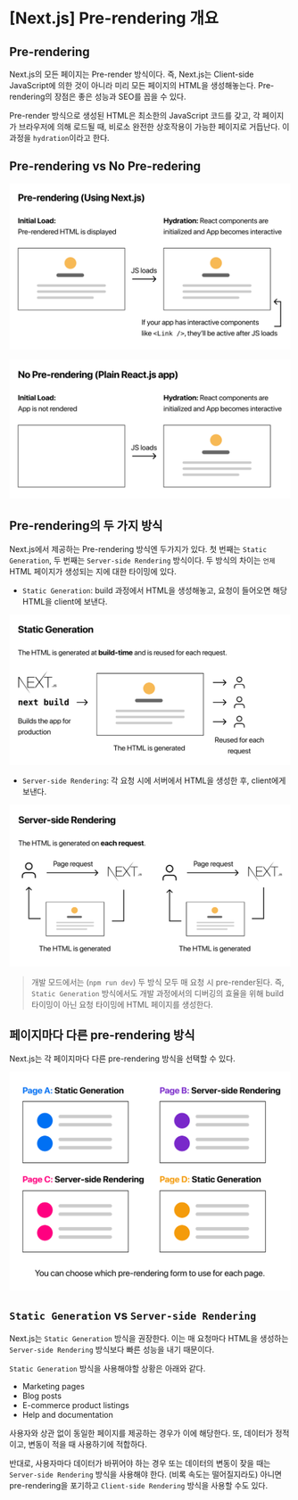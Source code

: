 # [Next.js] Pre-rendering 개요

## Pre-rendering

Next.js의 모든 페이지는 Pre-render 방식이다. 즉, Next.js는 Client-side JavaScript에 의한 것이 아니라 미리 모든 페이지의 HTML을 생성해놓는다. Pre-rendering의 장점은 좋은 성능과 SEO를 꼽을 수 있다.

Pre-render 방식으로 생성된 HTML은 최소한의 JavaScript 코드를 갖고, 각 페이지가 브라우저에 의해 로드될 때, 비로소 완전한 상호작용이 가능한 페이지로 거듭난다. 이 과정을 `hydration`이라고 한다.

## Pre-rendering vs No Pre-redering

![](../../../assets/img/posts/web/nextjs/05-01.png)

![](../../../assets/img/posts/web/nextjs/05-02.png)

## Pre-rendering의 두 가지 방식

Next.js에서 제공하는 Pre-rendering 방식엔 두가지가 있다. 첫 번째는 `Static Generation`, 두 번째는 `Server-side Rendering` 방식이다. 두 방식의 차이는 `언제` HTML 페이지가 생성되는 지에 대한 타이밍에 있다.

- `Static Generation`: build 과정에서 HTML을 생성해놓고, 요청이 들어오면 해당 HTML을 client에 보낸다.

![](../../../assets/img/posts/web/nextjs/05-03.png)


- `Server-side Rendering`: 각 요청 시에 서버에서 HTML을 생성한 후, client에게 보낸다.

![](../../../assets/img/posts/web/nextjs/05-04.png)


> 개발 모드에서는 (`npm run dev`) 두 방식 모두 매 요청 시 pre-render된다. 즉,  `Static Generation` 방식에서도 개발 과정에서의 디버깅의 효율을 위해 build 타이밍이 아닌 요청 타이밍에 HTML 페이지를 생성한다.

## 페이지마다 다른 pre-rendering 방식

Next.js는 각 페이지마다 다른 pre-rendering 방식을 선택할 수 있다.

![](../../../assets/img/posts/web/nextjs/05-05.png)

## `Static Generation` vs `Server-side Rendering`

Next.js는 `Static Generation` 방식을 권장한다. 이는 매 요청마다 HTML을 생성하는 `Server-side Rendering` 방식보다 빠른 성능을 내기 때문이다.

`Static Generation` 방식을 사용해야할 상황은 아래와 같다.

- Marketing pages
- Blog posts
- E-commerce product listings
- Help and documentation

사용자와 상관 없이 동일한 페이지를 제공하는 경우가 이에 해당한다. 또, 데이터가 정적이고, 변동이 적을 때 사용하기에 적합하다.

반대로, 사용자마다 데이터가 바뀌어야 하는 경우 또는 데이터의 변동이 잦을 때는 `Server-side Rendering` 방식을 사용해야 한다. (비록 속도는 떨어질지라도) 아니면 pre-rendering을 포기하고 `Client-side Rendering` 방식을 사용할 수도 있다.